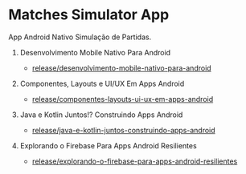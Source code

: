 # Matches Simulator App

App Android Nativo Simulação de Partidas.

1. Desenvolvimento Mobile Nativo Para Android
     - [release/desenvolvimento-mobile-nativo-para-android](https://github.com/emer09/matches-simulator-app/tree/release/desenvolvimento-mobile-nativo-para-android)

2. Componentes, Layouts e UI/UX Em Apps Android
     - [release/componentes-layouts-ui-ux-em-apps-android](https://github.com/emer09/matches-simulator-app/tree/release/componentes-layouts-ui-ux-em-apps-android)

3. Java e Kotlin Juntos!? Construindo Apps Android
     - [release/java-e-kotlin-juntos-construindo-apps-android](https://github.com/emer09/matches-simulator-app/tree/release/componentes-layouts-ui-ux-em-apps-android)

4. Explorando o Firebase Para Apps Android Resilientes
     - [release/explorando-o-firebase-para-apps-android-resilientes](https://github.com/emer09/matches-simulator-app/tree/release/explorando-o-firebase-para-apps-android-resilientes)

